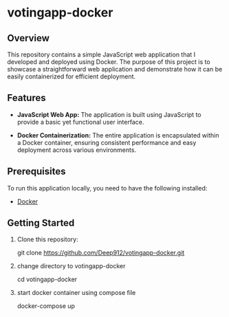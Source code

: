# votingapp-docker

## Overview

This repository contains a simple JavaScript web application that I developed and deployed using Docker. 
The purpose of this project is to showcase a straightforward web application and demonstrate how it can be easily containerized for efficient deployment.

## Features

- **JavaScript Web App:** The application is built using JavaScript to provide a basic yet functional user interface.

- **Docker Containerization:** The entire application is encapsulated within a Docker container, ensuring consistent performance and easy deployment across various environments.

## Prerequisites

To run this application locally, you need to have the following installed:

- [Docker](https://www.docker.com/)

## Getting Started

1. Clone this repository:

   git clone https://github.com/Deep912/votingapp-docker.git

2. change directory to votingapp-docker

   cd votingapp-docker

3. start docker container using compose file

   docker-compose up


   
